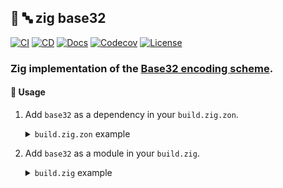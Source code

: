## :lizard: :abc: **zig base32**

[![CI][ci-shield]][ci-url]
[![CD][cd-shield]][cd-url]
[![Docs][docs-shield]][docs-url]
[![Codecov][codecov-shield]][codecov-url]
[![License][license-shield]][license-url]

### Zig implementation of the [Base32 encoding scheme](https://www.crockford.com/base32.html).

#### :rocket: Usage

1. Add `base32` as a dependency in your `build.zig.zon`.

    <details>

    <summary><code>build.zig.zon</code> example</summary>

    ```zig
    .{
        .name = "<name_of_your_package>",
        .version = "<version_of_your_package>",
        .dependencies = .{
            .base32 = .{
                .url = "https://github.com/tensorush/zig-base32/archive/<git_tag_or_commit_hash>.tar.gz",
                .hash = "<package_hash>",
            },
        },
    }
    ```

    Set `<package_hash>` to `12200000000000000000000000000000000000000000000000000000000000000000`, and Zig will provide the correct found value in an error message.

    </details>

2. Add `base32` as a module in your `build.zig`.

    <details>

    <summary><code>build.zig</code> example</summary>

    ```zig
    const base32 = b.dependency("base32", .{});
    exe.addModule("Base32", base32.module("Base32"));
    ```

    </details>

<!-- MARKDOWN LINKS -->

[ci-shield]: https://img.shields.io/github/actions/workflow/status/tensorush/zig-base32/ci.yaml?branch=main&style=for-the-badge&logo=github&label=CI&labelColor=black
[ci-url]: https://github.com/tensorush/zig-base32/blob/main/.github/workflows/ci.yaml
[cd-shield]: https://img.shields.io/github/actions/workflow/status/tensorush/zig-base32/cd.yaml?branch=main&style=for-the-badge&logo=github&label=CD&labelColor=black
[cd-url]: https://github.com/tensorush/zig-base32/blob/main/.github/workflows/cd.yaml
[docs-shield]: https://img.shields.io/badge/click-F6A516?style=for-the-badge&logo=zig&logoColor=F6A516&label=docs&labelColor=black
[docs-url]: https://tensorush.github.io/zig-base32
[codecov-shield]: https://img.shields.io/codecov/c/github/tensorush/zig-base32?style=for-the-badge&labelColor=black
[codecov-url]: https://app.codecov.io/gh/tensorush/zig-base32
[license-shield]: https://img.shields.io/github/license/tensorush/zig-base32.svg?style=for-the-badge&labelColor=black
[license-url]: https://github.com/tensorush/zig-base32/blob/main/LICENSE.md
